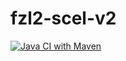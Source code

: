 # fzl2-scel-v2
[![Java CI with Maven](https://github.com/ffvprogweb/fzl2-scel-v2/actions/workflows/maven.yml/badge.svg)](https://github.com/ffvprogweb/fzl2-scel-v2/actions/workflows/maven.yml)
